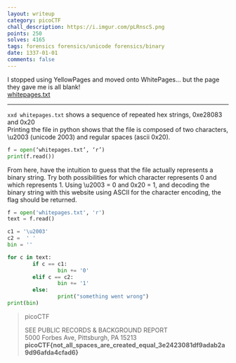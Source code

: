 ```yaml
---
layout: writeup
category: picoCTF
chall_description: https://i.imgur.com/pLRnscS.png
points: 250
solves: 4165
tags: forensics forensics/unicode forensics/binary
date: 1337-01-01
comments: false
---
```


I stopped using YellowPages and moved onto WhitePages... but the page they gave me is all blank!  
[whitepages.txt](https://github.com/Nightxade/ctf-writeups/tree/master/assets/CTFs/picoCTF/whitepages.txt)

---

```xxd whitepages.txt``` shows a sequence of repeated hex strings, 0xe28083 and 0x20  
Printing the file in python shows that the file is composed of two characters, \u2003 (unicode 2003) and regular spaces (ascii 0x20).  

```py
f = open(‘whitepages.txt’, ‘r’)
print(f.read())
```

From here, have the intuition to guess that the file actually represents a binary string. Try both possibilities for which character represents 0 and which represents 1. Using \u2003 = 0 and 0x20 = 1, and decoding the binary string with this website using ASCII for the character encoding, the flag should be returned.  


```py
f = open('whitepages.txt', 'r')
text = f.read()

c1 = '\u2003'
c2 =  ' '
bin = ''

for c in text:
        if c == c1:
                bin += '0'
        elif c == c2:
                bin += '1'
        else:
                print("something went wrong")
print(bin)
```
>  
>picoCTF  
>  
>SEE PUBLIC RECORDS & BACKGROUND REPORT  
>5000 Forbes Ave, Pittsburgh, PA 15213  
>**picoCTF{not_all_spaces_are_created_equal_3e2423081df9adab2a9d96afda4cfad6}**  
>  